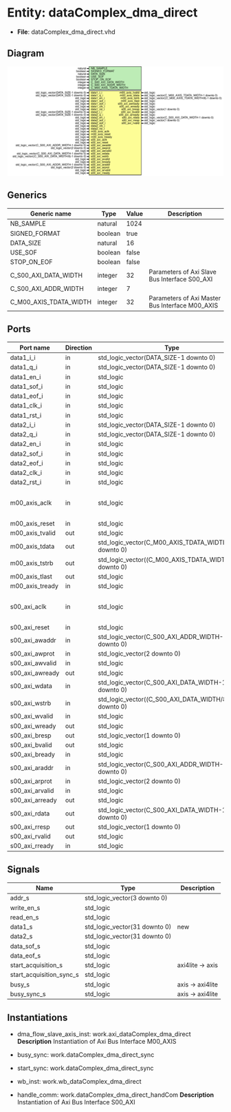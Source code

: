 # Entity: dataComplex_dma_direct

- **File**: dataComplex_dma_direct.vhd
## Diagram

![Diagram](dataComplex_dma_direct.svg "Diagram")
## Generics

| Generic name           | Type    | Value | Description                                      |
| ---------------------- | ------- | ----- | ------------------------------------------------ |
| NB_SAMPLE              | natural | 1024  |                                                  |
| SIGNED_FORMAT          | boolean | true  |                                                  |
| DATA_SIZE              | natural | 16    |                                                  |
| USE_SOF                | boolean | false |                                                  |
| STOP_ON_EOF            | boolean | false |                                                  |
| C_S00_AXI_DATA_WIDTH   | integer | 32    | Parameters of Axi Slave Bus Interface S00_AXI    |
| C_S00_AXI_ADDR_WIDTH   | integer | 7     |                                                  |
| C_M00_AXIS_TDATA_WIDTH | integer | 32    | Parameters of Axi Master Bus Interface M00_AXIS  |
## Ports

| Port name       | Direction | Type                                                    | Description                                |
| --------------- | --------- | ------------------------------------------------------- | ------------------------------------------ |
| data1_i_i       | in        | std_logic_vector(DATA_SIZE-1 downto 0)                  | chan1                                      |
| data1_q_i       | in        | std_logic_vector(DATA_SIZE-1 downto 0)                  |                                            |
| data1_en_i      | in        | std_logic                                               |                                            |
| data1_sof_i     | in        | std_logic                                               |                                            |
| data1_eof_i     | in        | std_logic                                               |                                            |
| data1_clk_i     | in        | std_logic                                               |                                            |
| data1_rst_i     | in        | std_logic                                               |                                            |
| data2_i_i       | in        | std_logic_vector(DATA_SIZE-1 downto 0)                  | chan2                                      |
| data2_q_i       | in        | std_logic_vector(DATA_SIZE-1 downto 0)                  |                                            |
| data2_en_i      | in        | std_logic                                               |                                            |
| data2_sof_i     | in        | std_logic                                               |                                            |
| data2_eof_i     | in        | std_logic                                               |                                            |
| data2_clk_i     | in        | std_logic                                               |                                            |
| data2_rst_i     | in        | std_logic                                               |                                            |
| m00_axis_aclk   | in        | std_logic                                               | Ports of Axi Master Bus Interface M00_AXIS |
| m00_axis_reset  | in        | std_logic                                               |                                            |
| m00_axis_tvalid | out       | std_logic                                               |                                            |
| m00_axis_tdata  | out       | std_logic_vector(C_M00_AXIS_TDATA_WIDTH-1 downto 0)     |                                            |
| m00_axis_tstrb  | out       | std_logic_vector((C_M00_AXIS_TDATA_WIDTH/8)-1 downto 0) |                                            |
| m00_axis_tlast  | out       | std_logic                                               |                                            |
| m00_axis_tready | in        | std_logic                                               |                                            |
| s00_axi_aclk    | in        | std_logic                                               | Ports of Axi Slave Bus Interface S00_AXI   |
| s00_axi_reset   | in        | std_logic                                               |                                            |
| s00_axi_awaddr  | in        | std_logic_vector(C_S00_AXI_ADDR_WIDTH-1 downto 0)       |                                            |
| s00_axi_awprot  | in        | std_logic_vector(2 downto 0)                            |                                            |
| s00_axi_awvalid | in        | std_logic                                               |                                            |
| s00_axi_awready | out       | std_logic                                               |                                            |
| s00_axi_wdata   | in        | std_logic_vector(C_S00_AXI_DATA_WIDTH-1 downto 0)       |                                            |
| s00_axi_wstrb   | in        | std_logic_vector((C_S00_AXI_DATA_WIDTH/8)-1 downto 0)   |                                            |
| s00_axi_wvalid  | in        | std_logic                                               |                                            |
| s00_axi_wready  | out       | std_logic                                               |                                            |
| s00_axi_bresp   | out       | std_logic_vector(1 downto 0)                            |                                            |
| s00_axi_bvalid  | out       | std_logic                                               |                                            |
| s00_axi_bready  | in        | std_logic                                               |                                            |
| s00_axi_araddr  | in        | std_logic_vector(C_S00_AXI_ADDR_WIDTH-1 downto 0)       |                                            |
| s00_axi_arprot  | in        | std_logic_vector(2 downto 0)                            |                                            |
| s00_axi_arvalid | in        | std_logic                                               |                                            |
| s00_axi_arready | out       | std_logic                                               |                                            |
| s00_axi_rdata   | out       | std_logic_vector(C_S00_AXI_DATA_WIDTH-1 downto 0)       |                                            |
| s00_axi_rresp   | out       | std_logic_vector(1 downto 0)                            |                                            |
| s00_axi_rvalid  | out       | std_logic                                               |                                            |
| s00_axi_rready  | in        | std_logic                                               |                                            |
## Signals

| Name                     | Type                          | Description      |
| ------------------------ | ----------------------------- | ---------------- |
| addr_s                   | std_logic_vector(3 downto 0)  |                  |
| write_en_s               | std_logic                     |                  |
|  read_en_s               | std_logic                     |                  |
| data1_s                  | std_logic_vector(31 downto 0) | new              |
| data2_s                  | std_logic_vector(31 downto 0) |                  |
| data_sof_s               | std_logic                     |                  |
| data_eof_s               | std_logic                     |                  |
| start_acquisition_s      | std_logic                     | axi4lite -> axis |
| start_acquisition_sync_s | std_logic                     |                  |
| busy_s                   | std_logic                     | axis -> axi4lite |
|  busy_sync_s             | std_logic                     | axis -> axi4lite |
## Instantiations

- dma_flow_slave_axis_inst: work.axi_dataComplex_dma_direct
**Description**
Instantiation of Axi Bus Interface M00_AXIS

- busy_sync: work.dataComplex_dma_direct_sync
- start_sync: work.dataComplex_dma_direct_sync
- wb_inst: work.wb_dataComplex_dma_direct
- handle_comm: work.dataComplex_dma_direct_handCom
**Description**
Instantiation of Axi Bus Interface S00_AXI

